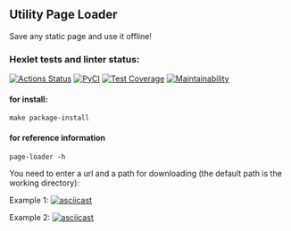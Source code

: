 ## Utility Page Loader
Save any static page and use it offline!
### Hexlet tests and linter status:
[![Actions Status](https://github.com/PolinaIkonnikova/python-project-lvl3/workflows/hexlet-check/badge.svg)](https://github.com/PolinaIkonnikova/python-project-lvl3/actions)
[![PyCI](https://github.com/PolinaIkonnikova/python-project-lvl3/actions/workflows/PyCI.yml/badge.svg)](https://github.com/PolinaIkonnikova/python-project-lvl3/actions/workflows/PyCI.yml)
[![Test Coverage](https://api.codeclimate.com/v1/badges/9247ba55b8f1dbb38bc8/test_coverage)](https://codeclimate.com/github/PolinaIkonnikova/python-project-lvl3/test_coverage)
[![Maintainability](https://api.codeclimate.com/v1/badges/9247ba55b8f1dbb38bc8/maintainability)](https://codeclimate.com/github/PolinaIkonnikova/python-project-lvl3/maintainability)

#### for install: 
```
make package-install
```
#### for reference information
```
page-loader -h
```
You need to enter a url and a path for downloading 
(the default path is the working directory):

Example 1:
[![asciicast](https://asciinema.org/a/1OaoHYCUJsR2QNPHPpG8BaH3e.svg)](https://asciinema.org/a/1OaoHYCUJsR2QNPHPpG8BaH3e)

Example 2:
[![asciicast](https://asciinema.org/a/KEeRJI0glbLHTcuv9H5gH4ViZ.svg)](https://asciinema.org/a/KEeRJI0glbLHTcuv9H5gH4ViZ)
